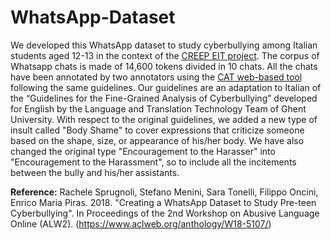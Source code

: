 # WhatsApp-Dataset
We developed this WhatsApp dataset to study cyberbullying among Italian students aged 12-13 in the context of the [CREEP EIT project](http://creep-project.eu/).
The corpus of Whatsapp chats is made of 14,600 tokens divided in 10 chats. All the chats have been annotated by two annotators using the [CAT web-based tool](https://dh.fbk.eu/resources/cat-content-annotation-tool) following the same guidelines. 
Our guidelines are an adaptation to Italian of the “Guidelines for the Fine-Grained Analysis of Cyberbullying” developed for English by the Language and Translation Technology Team of Ghent University. With respect to the original guidelines, we added a new type of insult called "Body Shame" to cover expressions that criticize someone based on the shape, size, or appearance of his/her body. We have also changed the original type "Encouragement to the Harasser" into "Encouragement to the Harassment", so to include all the incitements between the bully and his/her assistants. 
 
**Reference:**
Rachele Sprugnoli, Stefano Menini, Sara Tonelli, Filippo Oncini, Enrico Maria Piras. 2018. "Creating a WhatsApp Dataset to Study Pre-teen Cyberbullying". In Proceedings of the 2nd Workshop on Abusive Language Online (ALW2). (https://www.aclweb.org/anthology/W18-5107/) 

